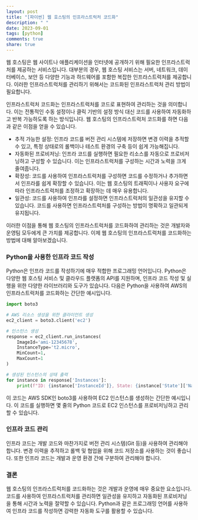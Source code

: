 ```yaml
---
layout: post
title: "[파이썬] 웹 호스팅의 인프라스트럭처 코드화"
description: " "
date: 2023-09-01
tags: [python]
comments: true
share: true
---
```


웹 호스팅은 웹 사이트나 애플리케이션을 인터넷에 공개하기 위해 필요한 인프라스트럭처를 제공하는 서비스입니다. 대부분의 경우, 웹 호스팅 서비스는 서버, 네트워크, 데이터베이스, 보안 등 다양한 기능과 하드웨어를 포함한 복잡한 인프라스트럭처를 제공합니다. 이러한 인프라스트럭처를 관리하기 위해서는 코드화된 인프라스트럭처 관리 방법이 필요합니다.

인프라스트럭처 코드화는 인프라스트럭처를 코드로 표현하여 관리하는 것을 의미합니다. 이는 전통적인 수동 설정이나 클릭 기반의 설정 방식 대신 코드를 사용하여 자동화하고 반복 가능하도록 하는 방식입니다. 웹 호스팅의 인프라스트럭처 코드화를 하면 다음과 같은 이점을 얻을 수 있습니다.

- 추적 가능한 설정: 인프라 코드를 버전 관리 시스템에 저장하면 변경 이력을 추적할 수 있고, 특정 상태로의 롤백이나 테스트 환경의 구축 등이 쉽게 가능해집니다.
- 자동화된 프로비저닝: 인프라 코드를 실행하면 필요한 리소스를 자동으로 프로비저닝하고 구성할 수 있습니다. 이는 인프라스트럭처를 구성하는 시간과 노력을 크게 줄여줍니다.
- 확장성: 코드를 사용하여 인프라스트럭처를 구성하면 코드를 수정하거나 추가하면서 인프라를 쉽게 확장할 수 있습니다. 이는 웹 호스팅의 트래픽이나 사용자 요구에 따라 인프라스트럭처를 조정하고 확장하는 데 매우 유용합니다.
- 일관성: 코드를 사용하여 인프라를 설정하면 인프라스트럭처의 일관성을 유지할 수 있습니다. 코드를 사용하면 인프라스트럭처를 구성하는 방법이 명확하고 일관되게 유지됩니다.

이러한 이점을 통해 웹 호스팅의 인프라스트럭처를 코드화하여 관리하는 것은 개발자와 운영팀 모두에게 큰 가치를 제공합니다. 이제 웹 호스팅의 인프라스트럭처를 코드화하는 방법에 대해 알아보겠습니다.

### Python을 사용한 인프라 코드 작성

Python은 인프라 코드를 작성하기에 매우 적합한 프로그래밍 언어입니다. Python은 다양한 웹 호스팅 서비스 및 클라우드 플랫폼의 API를 지원하며, 인프라 코드 작성 및 실행을 위한 다양한 라이브러리와 도구가 있습니다. 다음은 Python을 사용하여 AWS의 인프라스트럭처를 코드화하는 간단한 예시입니다.

```python
import boto3

# AWS 리소스 생성을 위한 클라이언트 생성
ec2_client = boto3.client('ec2')

# 인스턴스 생성
response = ec2_client.run_instances(
    ImageId='ami-12345678',
    InstanceType='t2.micro',
    MinCount=1,
    MaxCount=1
)

# 생성된 인스턴스의 상태 출력
for instance in response['Instances']:
    print(f"ID: {instance['InstanceId']}, State: {instance['State']['Name']}")
```

이 코드는 AWS SDK인 boto3를 사용하여 EC2 인스턴스를 생성하는 간단한 예시입니다. 이 코드를 실행하면 몇 줄의 Python 코드로 EC2 인스턴스를 프로비저닝하고 관리할 수 있습니다.

### 인프라 코드 관리

인프라 코드는 개발 코드와 마찬가지로 버전 관리 시스템(Git 등)을 사용하여 관리해야 합니다. 변경 이력을 추적하고 롤백 및 협업을 위해 코드 저장소를 사용하는 것이 좋습니다. 또한 인프라 코드는 개발과 운영 환경 간에 구분하여 관리해야 합니다.

### 결론

웹 호스팅의 인프라스트럭처를 코드화하는 것은 개발과 운영에 매우 중요한 요소입니다. 코드를 사용하여 인프라스트럭처를 관리하면 일관성을 유지하고 자동화된 프로비저닝을 통해 시간과 노력을 절약할 수 있습니다. Python과 같은 프로그래밍 언어를 사용하여 인프라 코드를 작성하면 강력한 자동화 도구를 활용할 수 있습니다.